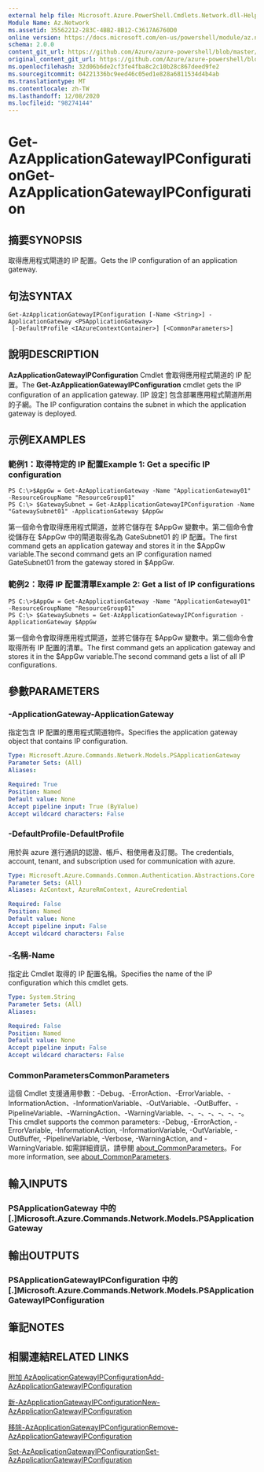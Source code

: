 ```yaml
---
external help file: Microsoft.Azure.PowerShell.Cmdlets.Network.dll-Help.xml
Module Name: Az.Network
ms.assetid: 35562212-283C-4BB2-8B12-C3617A6760D0
online version: https://docs.microsoft.com/en-us/powershell/module/az.network/get-azapplicationgatewayipconfiguration
schema: 2.0.0
content_git_url: https://github.com/Azure/azure-powershell/blob/master/src/Network/Network/help/Get-AzApplicationGatewayIPConfiguration.md
original_content_git_url: https://github.com/Azure/azure-powershell/blob/master/src/Network/Network/help/Get-AzApplicationGatewayIPConfiguration.md
ms.openlocfilehash: 32d06b6de2cf3fe4fba8c2c10b28c867deed9fe2
ms.sourcegitcommit: 04221336bc9eed46c05ed1e828a6811534d4b4ab
ms.translationtype: MT
ms.contentlocale: zh-TW
ms.lasthandoff: 12/08/2020
ms.locfileid: "98274144"
---
```

# <span data-ttu-id="527e7-101">Get-AzApplicationGatewayIPConfiguration</span><span class="sxs-lookup"><span data-stu-id="527e7-101">Get-AzApplicationGatewayIPConfiguration</span></span>

## <span data-ttu-id="527e7-102">摘要</span><span class="sxs-lookup"><span data-stu-id="527e7-102">SYNOPSIS</span></span>
<span data-ttu-id="527e7-103">取得應用程式閘道的 IP 配置。</span><span class="sxs-lookup"><span data-stu-id="527e7-103">Gets the IP configuration of an application gateway.</span></span>

## <span data-ttu-id="527e7-104">句法</span><span class="sxs-lookup"><span data-stu-id="527e7-104">SYNTAX</span></span>

```
Get-AzApplicationGatewayIPConfiguration [-Name <String>] -ApplicationGateway <PSApplicationGateway>
 [-DefaultProfile <IAzureContextContainer>] [<CommonParameters>]
```

## <span data-ttu-id="527e7-105">說明</span><span class="sxs-lookup"><span data-stu-id="527e7-105">DESCRIPTION</span></span>
<span data-ttu-id="527e7-106">**AzApplicationGatewayIPConfiguration** Cmdlet 會取得應用程式閘道的 IP 配置。</span><span class="sxs-lookup"><span data-stu-id="527e7-106">The **Get-AzApplicationGatewayIPConfiguration** cmdlet gets the IP configuration of an application gateway.</span></span>
<span data-ttu-id="527e7-107">[IP 設定] 包含部署應用程式閘道所用的子網。</span><span class="sxs-lookup"><span data-stu-id="527e7-107">The IP configuration contains the subnet in which the application gateway is deployed.</span></span>

## <span data-ttu-id="527e7-108">示例</span><span class="sxs-lookup"><span data-stu-id="527e7-108">EXAMPLES</span></span>

### <span data-ttu-id="527e7-109">範例1：取得特定的 IP 配置</span><span class="sxs-lookup"><span data-stu-id="527e7-109">Example 1: Get a specific IP configuration</span></span>
```
PS C:\>$AppGw = Get-AzApplicationGateway -Name "ApplicationGateway01" -ResourceGroupName "ResourceGroup01"
PS C:\> $GatewaySubnet = Get-AzApplicationGatewayIPConfiguration -Name "GatewaySubnet01" -ApplicationGateway $AppGw
```

<span data-ttu-id="527e7-110">第一個命令會取得應用程式閘道，並將它儲存在 $AppGw 變數中。第二個命令會從儲存在 $AppGw 中的閘道取得名為 GateSubnet01 的 IP 配置。</span><span class="sxs-lookup"><span data-stu-id="527e7-110">The first command gets an application gateway and stores it in the $AppGw variable.The second command gets an IP configuration named GateSubnet01 from the gateway stored in $AppGw.</span></span>

### <span data-ttu-id="527e7-111">範例2：取得 IP 配置清單</span><span class="sxs-lookup"><span data-stu-id="527e7-111">Example 2: Get a list of IP configurations</span></span>
```
PS C:\>$AppGw = Get-AzApplicationGateway -Name "ApplicationGateway01" -ResourceGroupName "ResourceGroup01"
PS C:\> $GatewaySubnets = Get-AzApplicationGatewayIPConfiguration -ApplicationGateway $AppGw
```

<span data-ttu-id="527e7-112">第一個命令會取得應用程式閘道，並將它儲存在 $AppGw 變數中。第二個命令會取得所有 IP 配置的清單。</span><span class="sxs-lookup"><span data-stu-id="527e7-112">The first command gets an application gateway and stores it in the $AppGw variable.The second command gets a list of all IP configurations.</span></span>

## <span data-ttu-id="527e7-113">參數</span><span class="sxs-lookup"><span data-stu-id="527e7-113">PARAMETERS</span></span>

### <span data-ttu-id="527e7-114">-ApplicationGateway</span><span class="sxs-lookup"><span data-stu-id="527e7-114">-ApplicationGateway</span></span>
<span data-ttu-id="527e7-115">指定包含 IP 配置的應用程式閘道物件。</span><span class="sxs-lookup"><span data-stu-id="527e7-115">Specifies the application gateway object that contains IP configuration.</span></span>

```yaml
Type: Microsoft.Azure.Commands.Network.Models.PSApplicationGateway
Parameter Sets: (All)
Aliases:

Required: True
Position: Named
Default value: None
Accept pipeline input: True (ByValue)
Accept wildcard characters: False
```

### <span data-ttu-id="527e7-116">-DefaultProfile</span><span class="sxs-lookup"><span data-stu-id="527e7-116">-DefaultProfile</span></span>
<span data-ttu-id="527e7-117">用於與 azure 進行通訊的認證、帳戶、租使用者及訂閱。</span><span class="sxs-lookup"><span data-stu-id="527e7-117">The credentials, account, tenant, and subscription used for communication with azure.</span></span>

```yaml
Type: Microsoft.Azure.Commands.Common.Authentication.Abstractions.Core.IAzureContextContainer
Parameter Sets: (All)
Aliases: AzContext, AzureRmContext, AzureCredential

Required: False
Position: Named
Default value: None
Accept pipeline input: False
Accept wildcard characters: False
```

### <span data-ttu-id="527e7-118">-名稱</span><span class="sxs-lookup"><span data-stu-id="527e7-118">-Name</span></span>
<span data-ttu-id="527e7-119">指定此 Cmdlet 取得的 IP 配置名稱。</span><span class="sxs-lookup"><span data-stu-id="527e7-119">Specifies the name of the IP configuration which this cmdlet gets.</span></span>

```yaml
Type: System.String
Parameter Sets: (All)
Aliases:

Required: False
Position: Named
Default value: None
Accept pipeline input: False
Accept wildcard characters: False
```

### <span data-ttu-id="527e7-120">CommonParameters</span><span class="sxs-lookup"><span data-stu-id="527e7-120">CommonParameters</span></span>
<span data-ttu-id="527e7-121">這個 Cmdlet 支援通用參數：-Debug、-ErrorAction、-ErrorVariable、-InformationAction、-InformationVariable、-OutVariable、-OutBuffer、-PipelineVariable、-WarningAction、-WarningVariable、-、-、-、-、-、-。</span><span class="sxs-lookup"><span data-stu-id="527e7-121">This cmdlet supports the common parameters: -Debug, -ErrorAction, -ErrorVariable, -InformationAction, -InformationVariable, -OutVariable, -OutBuffer, -PipelineVariable, -Verbose, -WarningAction, and -WarningVariable.</span></span> <span data-ttu-id="527e7-122">如需詳細資訊，請參閱 [about_CommonParameters](http://go.microsoft.com/fwlink/?LinkID=113216)。</span><span class="sxs-lookup"><span data-stu-id="527e7-122">For more information, see [about_CommonParameters](http://go.microsoft.com/fwlink/?LinkID=113216).</span></span>

## <span data-ttu-id="527e7-123">輸入</span><span class="sxs-lookup"><span data-stu-id="527e7-123">INPUTS</span></span>

### <span data-ttu-id="527e7-124">PSApplicationGateway 中的 [.]</span><span class="sxs-lookup"><span data-stu-id="527e7-124">Microsoft.Azure.Commands.Network.Models.PSApplicationGateway</span></span>

## <span data-ttu-id="527e7-125">輸出</span><span class="sxs-lookup"><span data-stu-id="527e7-125">OUTPUTS</span></span>

### <span data-ttu-id="527e7-126">PSApplicationGatewayIPConfiguration 中的 [.]</span><span class="sxs-lookup"><span data-stu-id="527e7-126">Microsoft.Azure.Commands.Network.Models.PSApplicationGatewayIPConfiguration</span></span>

## <span data-ttu-id="527e7-127">筆記</span><span class="sxs-lookup"><span data-stu-id="527e7-127">NOTES</span></span>

## <span data-ttu-id="527e7-128">相關連結</span><span class="sxs-lookup"><span data-stu-id="527e7-128">RELATED LINKS</span></span>

[<span data-ttu-id="527e7-129">附加 AzApplicationGatewayIPConfiguration</span><span class="sxs-lookup"><span data-stu-id="527e7-129">Add-AzApplicationGatewayIPConfiguration</span></span>](./Add-AzApplicationGatewayIPConfiguration.md)

[<span data-ttu-id="527e7-130">新-AzApplicationGatewayIPConfiguration</span><span class="sxs-lookup"><span data-stu-id="527e7-130">New-AzApplicationGatewayIPConfiguration</span></span>](./New-AzApplicationGatewayIPConfiguration.md)

[<span data-ttu-id="527e7-131">移除-AzApplicationGatewayIPConfiguration</span><span class="sxs-lookup"><span data-stu-id="527e7-131">Remove-AzApplicationGatewayIPConfiguration</span></span>](./Remove-AzApplicationGatewayIPConfiguration.md)

[<span data-ttu-id="527e7-132">Set-AzApplicationGatewayIPConfiguration</span><span class="sxs-lookup"><span data-stu-id="527e7-132">Set-AzApplicationGatewayIPConfiguration</span></span>](./Set-AzApplicationGatewayIPConfiguration.md)


